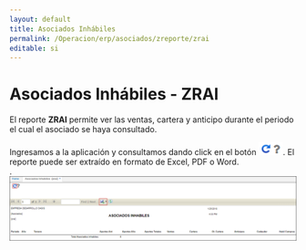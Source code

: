 ```yaml
---
layout: default
title: Asociados Inhábiles
permalink: /Operacion/erp/asociados/zreporte/zrai
editable: si
---
```


# Asociados Inhábiles -  ZRAI

El reporte **ZRAI** permite ver las ventas, cartera y anticipo durante el periodo el cual el asociado se haya consultado.  

Ingresamos a la aplicación y consultamos dando click en el botón ![](actualizar.png). El reporte puede ser extraído en formato de Excel, PDF o Word.  
.
![](zrai.png)